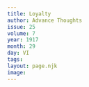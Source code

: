 ```yaml
---
title: Loyalty
author: Advance Thoughts
issue: 25
volume: 7
year: 1917
month: 29
day: VI
tags:
layout: page.njk
image:
---
```



